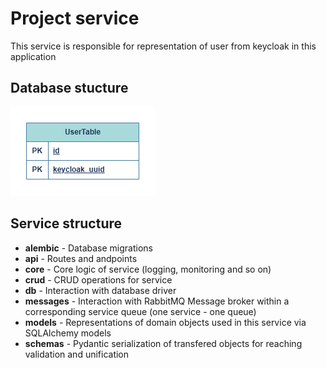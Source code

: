 # Project service
This service is responsible for representation of user from keycloak in this application


## Database stucture
![UserDB ERD](docs/user_erd.drawio.png)

## Service structure
- **alembic** - Database migrations
- **api** - Routes and andpoints
- **core** - Core logic of service (logging, monitoring and so on)
- **crud** - CRUD operations for service
- **db** - Interaction with database driver
- **messages** - Interaction with RabbitMQ Message broker within a corresponding service queue (one service - one queue)
- **models** - Representations of domain objects used in this service via SQLAlchemy models
- **schemas** - Pydantic serialization of transfered objects for reaching validation and unification